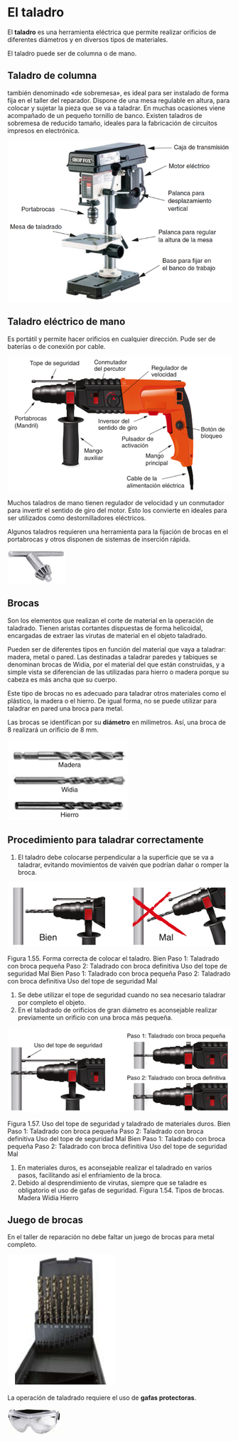 # El taladro

El **taladro** es una herramienta eléctrica que permite realizar orificios de diferentes diámetros y en diversos tipos de materiales.

El taladro puede ser de columna o de mano.

## Taladro de columna

también denominado «de sobremesa», es ideal para ser instalado de forma fija en el taller del reparador. Dispone de una mesa regulable en altura, para colocar y sujetar la pieza que se va a taladrar. En muchas ocasiones viene acompañado de un pequeño tornillo de banco. Existen taladros de sobremesa de reducido tamaño,
ideales para la fabricación de circuitos impresos en electrónica.

![imagen](img/2022-12-14-15-24-49.png)

## Taladro eléctrico de mano

Es portátil y permite hacer orificios en
cualquier dirección. Pude ser de baterías o de conexión por cable.

![imagen](img/2022-12-05-16-55-33.png)

Muchos taladros de mano tienen regulador de velocidad y un conmutador para
invertir el sentido de giro del motor. Esto los convierte en ideales para ser utilizados como destornilladores eléctricos.

Algunos taladros requieren una herramienta para la fijación de brocas en el portabrocas y otros disponen de sistemas de inserción rápida.

![imagen](img/2022-12-05-16-56-10.png)

## Brocas

Son los elementos que realizan el corte de material en la operación de taladrado. Tienen aristas cortantes dispuestas de forma helicoidal, encargadas de extraer las virutas de material en el objeto taladrado.

Pueden ser de diferentes tipos en función del  material que vaya a taladrar: madera, metal o pared. Las destinadas a taladrar paredes y tabiques se denominan brocas de Widia, por el material del que están construidas, y a simple vista se diferencian de las utilizadas para hierro o madera porque su cabeza es más ancha que su cuerpo.

Este tipo de brocas no es adecuado para taladrar otros materiales como el plástico, la madera o el hierro. De igual forma, no se puede utilizar para taladrar en pared una broca para metal.

Las brocas se identifican por su **diámetro** en milímetros. Así, una broca de 8 realizará un orificio de 8 mm.

![imagen](img/2022-12-05-16-56-25.png)

## Procedimiento para taladrar correctamente

1. El taladro debe colocarse perpendicular a la superficie que se va a taladrar, evitando movimientos de vaivén que podrían dañar o romper la broca.

![imagen](img/2022-12-05-16-57-35.png)

Figura 1.55. Forma correcta de colocar el taladro.
Bien
Paso 1: Taladrado con broca pequeña
Paso 2: Taladrado con broca definitiva
Uso del tope de seguridad
Mal
Bien
Paso 1: Taladrado con broca pequeña
Paso 2: Taladrado con broca definitiva
Uso del tope de seguridad
Mal
1. Se debe utilizar el tope de seguridad cuando no sea necesario taladrar
por completo el objeto.
1. En el taladrado de orificios de gran diámetro es aconsejable realizar previamente un orificio con una broca más pequeña.

![imagen](img/2022-12-05-16-57-54.png)

Figura 1.57. Uso del tope de seguridad y taladrado de materiales duros.
Bien
Paso 1: Taladrado con broca pequeña
Paso 2: Taladrado con broca definitiva
Uso del tope de seguridad
Mal
Bien
Paso 1: Taladrado con broca pequeña
Paso 2: Taladrado con broca definitiva
Uso del tope de seguridad
Mal
1. En materiales duros, es aconsejable realizar el taladrado en varios
pasos, facilitando así el enfriamiento de la broca.
1. Debido al desprendimiento de virutas, siempre que se taladre es obligatorio el uso de gafas de seguridad.
Figura 1.54. Tipos de brocas.
Madera
Widia
Hierro

## Juego de brocas

En el taller de reparación no debe faltar un juego de brocas para metal completo.

![imagen](img/2022-12-05-16-56-58.png)

La operación de taladrado requiere el uso de **gafas protectoras**.

![imagen](img/2022-12-05-16-58-07.png)
